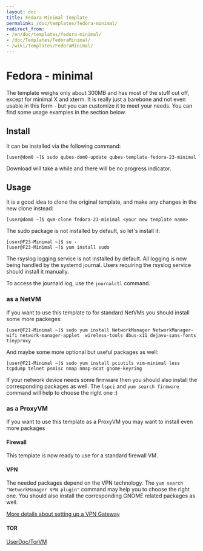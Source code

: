 ```yaml
---
layout: doc
title: Fedora Minimal Template
permalink: /doc/templates/fedora-minimal/
redirect_from:
- /en/doc/templates/fedora-minimal/
- /doc/Templates/FedoraMinimal/
- /wiki/Templates/FedoraMinimal/
---
```


Fedora - minimal
================

The template weighs only about 300MB and has most of the stuff cut off, except for minimal X and xterm. It is really just a barebone and not even usable in this form - but you can customize it to meet your needs. You can find some usage examples in the section below.  



Install
-------

It can be installed via the following command:

~~~
[user@dom0 ~]$ sudo qubes-dom0-update qubes-template-fedora-23-minimal
~~~

Download will take a while and there will be no progress indicator.

Usage
-----

It is a good idea to clone the original template, and make any changes in the new clone instead:

~~~
[user@dom0 ~]$ qvm-clone fedora-23-minimal <your new template name>
~~~

The sudo package is not installed by default, so let's install it:

~~~
[user@F23-Minimal ~]$ su -
[user@F23-Minimal ~]$ yum install sudo
~~~

The rsyslog logging service is not installed by default. All logging is now being handled by the systemd journal. Users requiring the rsyslog service should install it manually.

To access the journald log, use the `journalctl` command.

### as a NetVM

If you want to use this template to for standard NetVMs you should install some more packeges:

~~~
[user@F21-Minimal ~]$ sudo yum install NetworkManager NetworkManager-wifi network-manager-applet  wireless-tools dbus-x11 dejavu-sans-fonts tinyproxy
~~~

And maybe some more optional but useful packages as well:

~~~
[user@F21-Minimal ~]$ sudo yum install pciutils vim-minimal less tcpdump telnet psmisc nmap nmap-ncat gnome-keyring
~~~

If your network device needs some firmware then you should also install the corresponding packages as well. The `lspci` and `yum search firmware` command will help to choose the right one :)

### as a ProxyVM

If you want to use this template as a ProxyVM you may want to install even more packages

#### Firewall

This template is now ready to use for a standard firewall VM.

#### VPN

The needed packages depend on the VPN technology. The `yum search "NetworkManager VPN plugin"` command may help you to choose the right one. You should also install the corresponding GNOME related packages as well.

[More details about setting up a VPN Gateway](/wiki/VPN#ProxyVM)

#### TOR

[UserDoc/TorVM](/wiki/UserDoc/TorVM)
